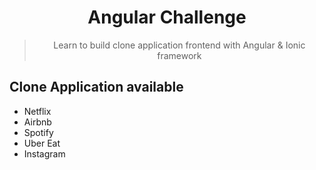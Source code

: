 <div align="center">
  <h1>
    Angular Challenge
  </h1>
  
  > Learn to build clone application frontend with Angular & Ionic framework
</div>


## Clone Application available

- Netflix 
- Airbnb
- Spotify
- Uber Eat
- Instagram
